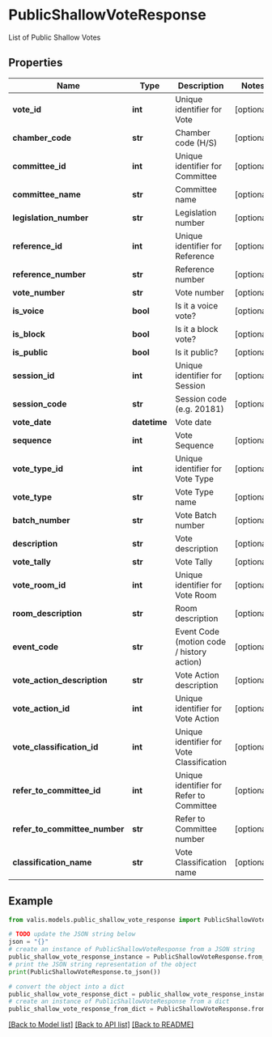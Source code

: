 # PublicShallowVoteResponse

List of Public Shallow Votes

## Properties

Name | Type | Description | Notes
------------ | ------------- | ------------- | -------------
**vote_id** | **int** | Unique identifier for Vote | [optional] 
**chamber_code** | **str** | Chamber code (H/S) | [optional] 
**committee_id** | **int** | Unique identifier for Committee | [optional] 
**committee_name** | **str** | Committee name | [optional] 
**legislation_number** | **str** | Legislation number | [optional] 
**reference_id** | **int** | Unique identifier for Reference | [optional] 
**reference_number** | **str** | Reference number | [optional] 
**vote_number** | **str** | Vote number | [optional] 
**is_voice** | **bool** | Is it a voice vote? | [optional] 
**is_block** | **bool** | Is it a block vote? | [optional] 
**is_public** | **bool** | Is it public? | [optional] 
**session_id** | **int** | Unique identifier for Session | [optional] 
**session_code** | **str** | Session code (e.g. 20181) | [optional] 
**vote_date** | **datetime** | Vote date | 
**sequence** | **int** | Vote Sequence | [optional] 
**vote_type_id** | **int** | Unique identifier for Vote Type | [optional] 
**vote_type** | **str** | Vote Type name | [optional] 
**batch_number** | **str** | Vote Batch number | [optional] 
**description** | **str** | Vote description | [optional] 
**vote_tally** | **str** | Vote Tally | [optional] 
**vote_room_id** | **int** | Unique identifier for Vote Room | [optional] 
**room_description** | **str** | Room description | [optional] 
**event_code** | **str** | Event Code (motion code / history action) | [optional] 
**vote_action_description** | **str** | Vote Action description | [optional] 
**vote_action_id** | **int** | Unique identifier for Vote Action | [optional] 
**vote_classification_id** | **int** | Unique identifier for Vote Classification | [optional] 
**refer_to_committee_id** | **int** | Unique identifier for Refer to Committee | [optional] 
**refer_to_committee_number** | **str** | Refer to Committee number | [optional] 
**classification_name** | **str** | Vote Classification name | [optional] 

## Example

```python
from valis.models.public_shallow_vote_response import PublicShallowVoteResponse

# TODO update the JSON string below
json = "{}"
# create an instance of PublicShallowVoteResponse from a JSON string
public_shallow_vote_response_instance = PublicShallowVoteResponse.from_json(json)
# print the JSON string representation of the object
print(PublicShallowVoteResponse.to_json())

# convert the object into a dict
public_shallow_vote_response_dict = public_shallow_vote_response_instance.to_dict()
# create an instance of PublicShallowVoteResponse from a dict
public_shallow_vote_response_from_dict = PublicShallowVoteResponse.from_dict(public_shallow_vote_response_dict)
```
[[Back to Model list]](../README.md#documentation-for-models) [[Back to API list]](../README.md#documentation-for-api-endpoints) [[Back to README]](../README.md)


